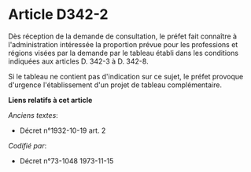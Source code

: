 # Article D342-2

Dès réception de la demande de consultation, le préfet fait connaître à l'administration intéressée la proportion prévue pour
les professions et régions visées par la demande par le tableau établi dans les conditions indiquées aux articles D. 342-3 à
D. 342-8.

Si le tableau ne contient pas d'indication sur ce sujet, le préfet provoque d'urgence l'établissement d'un projet de tableau
complémentaire.

**Liens relatifs à cet article**

_Anciens textes_:

  - Décret n°1932-10-19 art. 2

_Codifié par_:

  - Décret n°73-1048 1973-11-15
